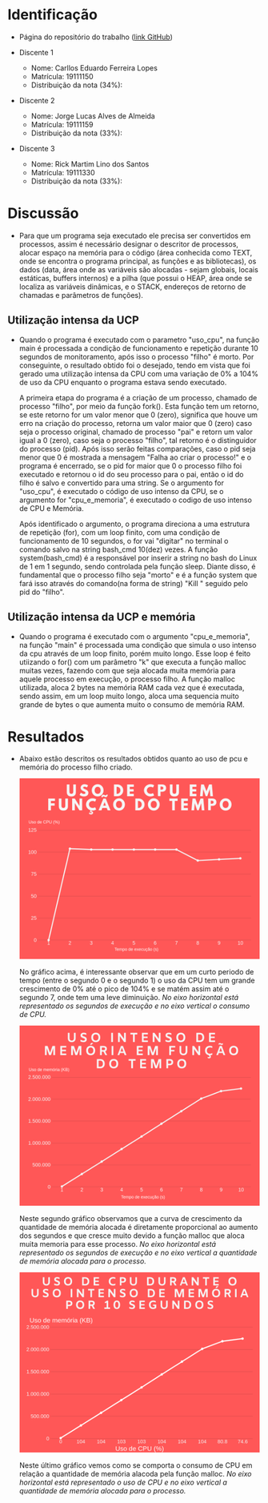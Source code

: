 # Identificação

* Página do repositório do trabalho ([link GitHub](https://github.com/jorglucas/teaching))

* Discente 1
	* Nome: Carllos Eduardo Ferreira Lopes
	* Matrícula: 19111150
	* Distribuição da nota (34%): 
* Discente 2
	* Nome: Jorge Lucas Alves de Almeida
	* Matrícula: 19111159
	* Distribuição da nota (33%): 
* Discente 3
	* Nome: Rick Martim Lino dos Santos
	* Matrícula: 19111330
	* Distribuição da nota (33%): 		
	
	
# Discussão 
-
	Para que um programa seja executado ele precisa ser convertidos em processos, assim é necessário designar o descritor
	de processos, alocar espaço na memória para o código (área conhecida como TEXT, onde se encontra o programa 
	principal, as funções e as bibliotecas), os dados (data, área onde as variáveis são alocadas - sejam globais, locais 
	estáticas, buffers internos) e a pilha (que possui o HEAP, área onde se localiza as variáveis dinâmicas, e o STACK, 
	endereços de retorno de chamadas e parâmetros de funções).

## Utilização intensa da UCP

-	Quando o programa é executado com o parametro "uso_cpu", na função main é processada a condição de funcionamento e
	repetição durante 10 segundos de monitoramento, após isso o processo "filho" é morto. Por conseguinte, o resultado
	obtido foi o desejado, tendo em vista que foi gerado uma utilização intensa da CPU com uma variação de 0% a 104% de
	uso da CPU enquanto o programa estava sendo executado.
	
	A primeira etapa do programa é a criação de um processo, chamado de processo "filho", por meio da função fork(). 
	Esta função tem um retorno, se este retorno for um valor menor que 0 (zero), significa que houve um erro na criação
	do processo, retorna um valor maior que 0 (zero) caso seja o processo original, chamado de processo "pai" e retorn um
	valor igual a 0 (zero), caso seja o processo "filho", tal retorno é o distinguidor do processo (pid). Após isso serão
	feitas comparações, caso o pid seja menor que 0 é mostrada a mensagem "Falha ao criar o processo!" e o programa é 
	encerrado, se o pid for maior que 0 o processo filho foi executado e retornou o id do seu processo para o pai, então
	o id do filho é salvo e convertido para uma string. Se o argumento for "uso_cpu", é executado o código de uso intenso
	da CPU, se o argumento for "cpu_e_memoria", é executado o codigo de uso intenso de CPU e Memória.
	
	Após identificado o argumento, o programa direciona a uma estrutura de repetição (for), com um loop finito, com uma
	condição de funcionamento de 10 segundos, o for vai "digitar" no terminal o comando salvo na string bash_cmd 10(dez)
	vezes. 
	A função system(bash_cmd) é a responsável por inserir a string no bash do Linux de 1 em 1 segundo, sendo controlada 
	pela função sleep. Diante disso, é fundamental que o processo filho seja "morto" e é a função system que fará isso
	através do comando(na forma de string) "Kill " seguido pelo pid do "filho". 
	
	

## Utilização intensa da UCP e memória

-	Quando o programa é executado com o argumento "cpu_e_memoria", na função "main" é processada uma condição que simula
	o uso intenso da cpu através de um loop finito, porém muito longo. Esse loop é feito utiizando o for() com um
	parâmetro "k" que executa a função malloc muitas vezes, fazendo com que seja alocada muita memória para aquele
	processo em execução, o processo filho. A função malloc utilizada, aloca 2 bytes na memória RAM cada vez que é
	executada, sendo assim, em um loop muito longo, aloca uma sequencia muito grande de bytes o que aumenta muito o 
	consumo de memória RAM.
	
	
# Resultados
- Abaixo estão descritos os resultados obtidos quanto ao uso de pcu e memória do processo filho criado.

	![Gráfico](cpu.png)  

	No gráfico acima, é interessante observar que em um curto periodo de tempo (entre o segundo 0 e o segundo 1) o uso da CPU tem um grande crescimento de 0% até o pico de 104% e se matém assim até o segundo 7, onde tem uma leve diminuição. *No eixo horizontal está representado os segundos de execução e no eixo vertical o consumo de CPU.*

	![Gráfico](memoria.png)  

	Neste segundo gráfico observamos que a curva de crescimento da quantidade de memória alocada é diretamente proporcional ao aumento dos segundos e que cresce muito devido a função malloc que aloca muita memoria para esse processo. *No eixo horizontal está representado os segundos de execução e no eixo vertical a quantidade de memória alocada para o processo.*
	
	![Gráfico](cpu-memoria.png) 
	
	Neste último gráfico vemos como se comporta o consumo de CPU em relação a quantidade de memória alacoda pela função malloc. *No eixo horizontal está representado o uso de CPU e no eixo vertical a quantidade de memória alocada para o processo.*
	
